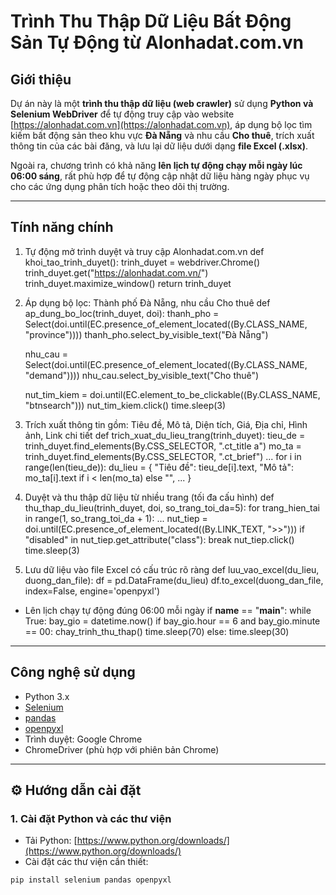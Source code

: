 #  Trình Thu Thập Dữ Liệu Bất Động Sản Tự Động từ Alonhadat.com.vn

##  Giới thiệu

Dự án này là một **trình thu thập dữ liệu (web crawler)** sử dụng **Python và Selenium WebDriver** để tự động truy cập vào website [https://alonhadat.com.vn](https://alonhadat.com.vn), áp dụng bộ lọc tìm kiếm bất động sản theo khu vực **Đà Nẵng** và nhu cầu **Cho thuê**, trích xuất thông tin của các bài đăng, và lưu lại dữ liệu dưới dạng **file Excel (.xlsx)**.

Ngoài ra, chương trình có khả năng **lên lịch tự động chạy mỗi ngày lúc 06:00 sáng**, rất phù hợp để tự động cập nhật dữ liệu hàng ngày phục vụ cho các ứng dụng phân tích hoặc theo dõi thị trường.

---

##  Tính năng chính

1) Tự động mở trình duyệt và truy cập Alonhadat.com.vn
def khoi_tao_trinh_duyet():
    trinh_duyet = webdriver.Chrome()
    trinh_duyet.get("https://alonhadat.com.vn/")
    trinh_duyet.maximize_window()
    return trinh_duyet
2) Áp dụng bộ lọc: Thành phố Đà Nẵng, nhu cầu Cho thuê
def ap_dung_bo_loc(trinh_duyet, doi):
    thanh_pho = Select(doi.until(EC.presence_of_element_located((By.CLASS_NAME, "province"))))
    thanh_pho.select_by_visible_text("Đà Nẵng")

    nhu_cau = Select(doi.until(EC.presence_of_element_located((By.CLASS_NAME, "demand"))))
    nhu_cau.select_by_visible_text("Cho thuê")

    nut_tim_kiem = doi.until(EC.element_to_be_clickable((By.CLASS_NAME, "btnsearch")))
    nut_tim_kiem.click()
    time.sleep(3)

3) Trích xuất thông tin gồm: Tiêu đề, Mô tả, Diện tích, Giá, Địa chỉ, Hình ảnh, Link chi tiết
def trich_xuat_du_lieu_trang(trinh_duyet):
    tieu_de = trinh_duyet.find_elements(By.CSS_SELECTOR, ".ct_title a")
    mo_ta = trinh_duyet.find_elements(By.CSS_SELECTOR, ".ct_brief")
    ...
    for i in range(len(tieu_de)):
        du_lieu = {
            "Tiêu đề": tieu_de[i].text,
            "Mô tả": mo_ta[i].text if i < len(mo_ta) else "",
            ...
        }

4) Duyệt và thu thập dữ liệu từ nhiều trang (tối đa cấu hình)
def thu_thap_du_lieu(trinh_duyet, doi, so_trang_toi_da=5):
    for trang_hien_tai in range(1, so_trang_toi_da + 1):
        ...
        nut_tiep = doi.until(EC.presence_of_element_located((By.LINK_TEXT, ">>")))
        if "disabled" in nut_tiep.get_attribute("class"):
            break
        nut_tiep.click()
        time.sleep(3)

5) Lưu dữ liệu vào file Excel có cấu trúc rõ ràng
def luu_vao_excel(du_lieu, duong_dan_file):
    df = pd.DataFrame(du_lieu)
    df.to_excel(duong_dan_file, index=False, engine='openpyxl')

-  Lên lịch chạy tự động đúng 06:00 mỗi ngày
if __name__ == "__main__":
    while True:
        bay_gio = datetime.now()
        if bay_gio.hour == 6 and bay_gio.minute == 00:
            chay_trinh_thu_thap()
            time.sleep(70)
        else:
            time.sleep(30)

---

##  Công nghệ sử dụng

- Python 3.x
- [Selenium](https://pypi.org/project/selenium/)
- [pandas](https://pandas.pydata.org/)
- [openpyxl](https://openpyxl.readthedocs.io/)
- Trình duyệt: Google Chrome
- ChromeDriver (phù hợp với phiên bản Chrome)

---

## ⚙️ Hướng dẫn cài đặt

### 1. Cài đặt Python và các thư viện

- Tải Python: [https://www.python.org/downloads/](https://www.python.org/downloads/)
- Cài đặt các thư viện cần thiết:
```bash
pip install selenium pandas openpyxl